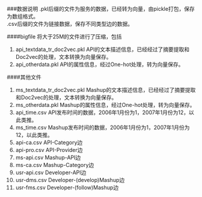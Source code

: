 ###数据说明
.pkl后缀的文件为服务的数据，已经转为向量，由pickle打包，保存为数组格式。<br>
.csv后缀的文件为链接数据，保存不同类型边的数据。<br>

####bigfile
将大于25M的文件进行了压缩，包括<br>
1. api_textdata_tr_doc2vec.pkl API的文本描述信息，已经经过了摘要提取和Doc2vec的处理，文本转换为向量保存。<br>
2. api_otherdata.pkl API的属性信息，经过One-hot处理，转为向量保存。<br>

####其他文件
1. ms_textdata_tr_doc2vec.pkl Mashup的文本描述信息，已经经过了摘要提取和Doc2vec的处理，文本转换为向量保存。<br>
2. ms_otherdata.pkl Mashup的属性信息，经过One-hot处理，转为向量保存。<br>
3. api_time.csv API发布时间的数据，2006年1月份为1，2007年1月份为12，以此类推。<br>
4. ms_time.csv Mashup发布时间的数据，2006年1月份为1，2007年1月份为12，以此类推。<br>
5. api-ca.csv API-Category边<br>
6. api-pro.csv API-Provider边<br>
7. ms-api.csv Mashup-API边<br>
8. ms-ca.csv Mashup-Category边<br>
9. usr-api.csv Developer-API边<br>
10. usr-dms.csv Developer-(develop)Mashup边<br>
11. usr-fms.csv Developer-(follow)Mashup边<br>
